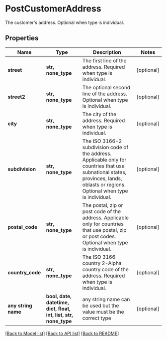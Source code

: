 # PostCustomerAddress

The customer's address. Optional when type is individual.

## Properties
Name | Type | Description | Notes
------------ | ------------- | ------------- | -------------
**street** | **str, none_type** | The first line of the address. Required when type is individual. | [optional] 
**street2** | **str, none_type** | The optional second line of the address. Optional when type is individual. | [optional] 
**city** | **str, none_type** | The city of the address. Required when type is individual. | [optional] 
**subdivision** | **str, none_type** | The ISO 3166-2 subdivision code of the address. Applicable only for countries that use subnational states, provinces, lands, oblasts or regions. Optional when type is individual. | [optional] 
**postal_code** | **str, none_type** | The postal, zip or post code of the address. Applicable only for countries that use postal, zip or post codes. Optional when type is individual. | [optional] 
**country_code** | **str, none_type** | The ISO 3166 country 2-Alpha country code of the address. Required when type is individual. | [optional] 
**any string name** | **bool, date, datetime, dict, float, int, list, str, none_type** | any string name can be used but the value must be the correct type | [optional]

[[Back to Model list]](../README.md#documentation-for-models) [[Back to API list]](../README.md#documentation-for-api-endpoints) [[Back to README]](../README.md)


